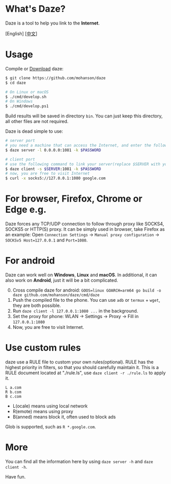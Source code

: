 # What's Daze?

Daze is a tool to help you link to the **Internet**.

\[English\] \[[中文](./README_CN.md)\]

# Usage

Compile or [Download](https://github.com/mohanson/daze/releases) daze:

```sh
$ git clone https://github.com/mohanson/daze
$ cd daze

# On Linux or macOS
$ ./cmd/develop.sh
# On Windows
$ ./cmd/develop.ps1
```

Build results will be saved in directory `bin`. You can just keep this directory, all other files are not required.

Daze is dead simple to use:

```sh
# server port
# you need a machine that can access the Internet, and enter the following command:
$ daze server -l 0.0.0.0:1081 -k $PASSWORD

# client port
# use the following command to link your server(replace $SERVER with your server ip):
$ daze client -s $SERVER:1081 -k $PASSWORD
# now, you are free to visit Internet
$ curl -x socks5://127.0.0.1:1080 google.com
```

# For browser, Firefox, Chrome or Edge e.g.

Daze forces any TCP/UDP connection to follow through proxy like SOCKS4, SOCKS5 or HTTP(S) proxy. It can be simply used in browser, take Firefox as an example: Open `Connection Settings` -> `Manual proxy configuration` -> `SOCKSv5 Host=127.0.0.1` and `Port=1080`.

# For android

Daze can work well on **Windows**, **Linux** and **macOS**. In additional, it can also work on **Android**, just it will be a bit complicated.

0. Cross compile daze for android: `GOOS=linux GOARCH=arm64 go build -o daze github.com/mohanson/daze/cmd/daze`
0. Push the compiled file to the phone. You can use `adb` or `termux` + `wget`, they are both possible.
0. Run `daze client -l 127.0.0.1:1080 ...` in the background.
0. Set the proxy for phone: WLAN -> Settings -> Proxy -> Fill in `127.0.0.1:1080`
0. Now, you are free to visit Internet.

# Use custom rules

daze use a RULE file to custom your own rules(optional). RULE has the highest priority in filters, so that you should carefully maintain it. This is a RULE document located at "./rule.ls", use `daze client -r ./rule.ls` to apply it.

```
L a.com
R b.com
B c.com
```

- L(ocale) means using local network
- R(emote) means using proxy
- B(anned) means block it, often used to block ads

Glob is supported, such as `R *.google.com`.

# More

You can find all the information here by using `daze server -h` and `daze client -h`.

Have fun.
